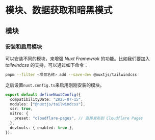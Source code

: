# 模块、数据获取和暗黑模式

## 模块

### 安装和启用模块

可以安装不同的模块，来增强 _Nuxt Framewrok_ 的功能。比如我们要加入 _tailwindcss_ 的支持，可以通过如下命令：
```bash
pnpm --filter <项目名称> add --save-dev @nuxtjs/tailwindcss
```

之后设置`nuxt.config.ts`来启用刚刚安装的模块。
```ts
export default defineNuxtConfig({
  compatibilityDate: "2025-07-15",
  modules: ["@nuxtjs/tailwindcss"],
  ssr: true,
  nitro: {
    preset: "cloudflare-pages", // 直接发布到 Cloudflare Pages
  },
  devtools: { enabled: true },
});
```